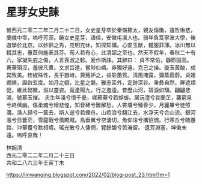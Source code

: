 星芽女史誄
===

惟西元二零二二年二月二十二日，女史星芽卒於秦嶺鰲太，親友傷慟，遠哲愀悲，蘭儀中零，嗚呼芳菲。饒女史星芽，諱佳，安徽屯溪人也。弱年負笈寧波大學，後遊學於北京。以妙齡之秀，克明克休，知探知賾。心安玉猷，體服菲薄。冰川無以輟其志，蕙茝何能表其芬。苟人若有心，此清韶之至也。然天不假年，春秋二十有六。家凝失庇之傷，人言喪淑之軫。爰作斯誄。其辭曰：
貞不常佑，靜節固高。菁華殞沒，羞彼凡曹。文求旨達，嘗陟仙嶠。非獨好遠，克己之操。璇玉黃酸，成其致美。桂椒殊性，長乎嶽峙。薋葹妒之，益彰蕙質。清風掩靄，彌蒸霞蔚。貞嫕嫻媖，誕啟玄度。如月之娥，比星之婺。雅志區外，定跡深谷。秉彝自然，屏遮煩促。維此懿徽，滋以靈姿。竟逢陽九，行之迤逶。昔歷山河，碧淚如頹。翩翩悲鴻，號慕玉摧。
夫生年淺兮懷千憂，嗟蕣華兮若蜉蝣。居沅澧兮哀蘭芷，襲窮泉兮終傃幽。傷柔魂兮增悲惶，知音稀兮難解愁。人霄壤兮臻善少，月麗畢兮徒照溝。漁人歸兮一簑去，斯人逝兮若煙舟。山若浪兮翻江去，水浮天兮合山流。銀河漲兮日蒼茫，雪龍戰兮風飂飕。鳥垂翼兮空淒切，魚仰沫兮攜怊惆。行寒丘兮臨蕙路，沖華覆兮歎相疇。瑤光散兮人悽惘，覽餘馥兮苦淹留。
遺芳淵塞，坤徽未遠。嗚呼哀哉！<br>

林婉清<br>
西元二零二二年二月二十三日<br>
共和二八六三年壬寅丁未<br>

https://linwanqing.blogspot.com/2022/02/blog-post_23.html?m=1
